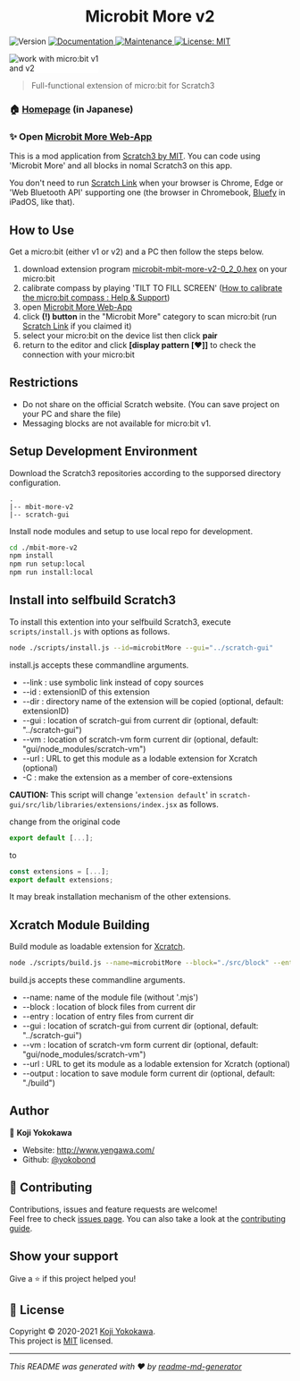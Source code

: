 <h1 align="center">Microbit More v2</h1>
<p>
  <img alt="Version" src="https://img.shields.io/badge/version-0.1.0-blue.svg?cacheSeconds=2592000" />
  <a href="https://yokobond.github.io/mbit-more-v2" target="_blank">
    <img alt="Documentation" src="https://img.shields.io/badge/documentation-yes-brightgreen.svg" />
  </a>
  <a href="https://github.com/yokobond/mbit-more-v2/graphs/commit-activity" target="_blank">
    <img alt="Maintenance" src="https://img.shields.io/badge/Maintained%3F-yes-green.svg" />
  </a>
  <a href="https://github.com/yokobond/mbit-more-v2/blob/master/LICENSE" target="_blank">
    <img alt="License: MIT" src="https://img.shields.io/github/license/yokobond/mbit-more-v2" />
  </a>
</p>
<p>
  <img alt="work with micro:bit v1 and v2" src="https://cdn.sanity.io/images/ajwvhvgo/production/17d9277789c6f781092ee9c2f6993b0457c6ce94-1454x421.png" style="max-width: 160px; background-color: white;">
</p>

> Full-functional extension of micro:bit for Scratch3

### 🏠 [Homepage](https://lab.yengawa.com/project/scratch-microbit-more/) (in Japanese)

### ✨ Open [Microbit More Web-App](https://yokobond.github.io/mbit-more-v2) 
This is a mod application from [Scratch3 by MIT](https://scratch.mit.edu/). You can code using 'Microbit More' and all blocks in nomal Scratch3 on this app.

You don't need to run [Scratch Link](https://scratch.mit.edu/microbit) when your browser is Chrome, Edge or 'Web Bluetooth API' supporting one (the browser in Chromebook, [‎Bluefy](https://apps.apple.com/jp/app/bluefy-web-ble-browser/id1492822055) in iPadOS, like that).


## How to Use

Get a micro:bit (either v1 or v2) and a PC then follow the steps below.

1. download extension program [microbit-mbit-more-v2-0_2_0.hex](https://github.com/yokobond/pxt-mbit-more-v2/releases/download/0.1.0/microbit-mbit-more-v2-0_2_0.hex) on your micro:bit
2. calibrate compass by playing 'TILT TO FILL SCREEN' ([How to calibrate the micro:bit compass : Help & Support](https://support.microbit.org/support/solutions/articles/19000008874-calibrating-the-micro-bit-compass))
3. open [Microbit More Web-App](https://yokobond.github.io/mbit-more-v2)
4. click **(!) button** in the "Microbit More" category to scan micro:bit (run [Scratch Link](https://scratch.mit.edu/microbit) if you claimed it)
5. select your micro:bit on the device list then click **pair**
6. return to the editor and click **[display pattern [:heart:]]** to check the connection with your micro:bit

## Restrictions

* Do not share on the official Scratch website. (You can save project on your PC and share the file)
* Messaging blocks are not available for micro:bit v1.

## Setup Development Environment

Download the Scratch3 repositories according to the supporsed directory configuration.

```
.
|-- mbit-more-v2
|-- scratch-gui
```

Install node modules and setup to use local repo for development.

```sh
cd ./mbit-more-v2
npm install
npm run setup:local
npm run install:local
```

## Install into selfbuild Scratch3

To install this extention into your selfbuild Scratch3, execute `scripts/install.js` with options as follows.

```sh
node ./scripts/install.js --id=microbitMore --gui="../scratch-gui"
```

install.js accepts these commandline arguments.

- --link : use symbolic link instead of copy sources
- --id : extensionID of this extension
- --dir : directory name of the extension will be copied (optional, default: extensionID)
- --gui : location of scratch-gui from current dir (optional, default: "../scratch-gui")
- --vm : location of scratch-vm form current dir (optional, default: "gui/node_modules/scratch-vm")
- --url : URL to get this module as a lodable extension for Xcratch (optional)
- -C : make the extension as a member of core-extensions

**CAUTION:** This script will change '`extension default`' in `scratch-gui/src/lib/libraries/extensions/index.jsx` as follows.

change from the original code

```js
export default [...];
```

to

```js
const extensions = [...];
export default extensions;
```

It may break installation mechanism of the other extensions.


## Xcratch Module Building

Build module as loadable extension for [Xcratch](https://github.com/yokobond/xcratch).

```sh
node ./scripts/build.js --name=microbitMore --block="./src/block" --entry="./src/entry" --gui="../scratch-gui" --output="./dist"
```

build.js accepts these commandline arguments.

- --name: name of the module file (without '.mjs')
- --block : location of block files from current dir
- --entry : location of entry files from current dir
- --gui : location of scratch-gui from current dir (optional, default: "../scratch-gui")
- --vm : location of scratch-vm form current dir (optional, default: "gui/node_modules/scratch-vm")
- --url : URL to get its module as a lodable extension for Xcratch (optional)
- --output : location to save module form current dir (optional, default: "./build")


## Author

👤 **Koji Yokokawa**

* Website: http://www.yengawa.com/
* Github: [@yokobond](https://github.com/yokobond)

## 🤝 Contributing

Contributions, issues and feature requests are welcome!<br />Feel free to check [issues page](https://github.com/yokobond/mbit-more-v2/issues). You can also take a look at the [contributing guide](https://github.com/yokobond/mbit-more-v2/blob/master/CONTRIBUTING.md).

## Show your support

Give a ⭐️ if this project helped you!


## 📝 License

Copyright © 2020-2021 [Koji Yokokawa](https://github.com/yokobond).<br />
This project is [MIT](https://github.com/yokobond/mbit-more-v2/blob/master/LICENSE) licensed.

***
_This README was generated with ❤️ by [readme-md-generator](https://github.com/kefranabg/readme-md-generator)_